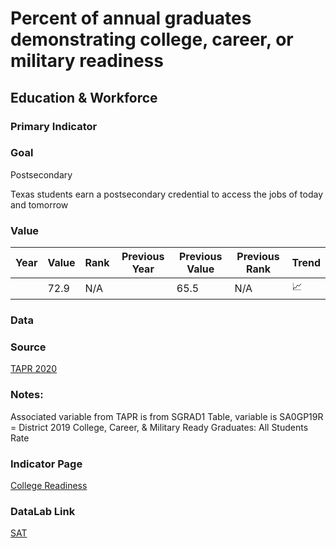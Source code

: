 # Percent of annual graduates demonstrating college, career, or military readiness

## Education & Workforce

### Primary Indicator

### **Goal**

Postsecondary

Texas students earn a postsecondary credential to access the jobs of today and tomorrow

### Value

| Year |  Value      | Rank     | Previous Year   | Previous Value | Previous Rank | Trend | 
| ----------- | ----------- | ----------- | ----------- | ----------- | ----------- | -----------|
|             | 72.9        | N/A         |             |    65.5     | N/A         |   📈       | 

### Data



### Source
[TAPR 2020](https://rptsvr1.tea.texas.gov/perfreport/tapr/2020/xplore/DownloadSelData.html)


### Notes:
Associated variable from TAPR is from SGRAD1 Table, variable is SA0GP19R = District 2019 College, Career, & Military Ready Graduates: All Students Rate


### Indicator Page

[College Readiness](https://indicators.texas2036.org/indicator/39)

### DataLab Link

[SAT](https://datalab.texas2036.org/iqcckye/texas-college-admissions-testing-sat-and-act-scores?location=1024950&indicator=1000010&group=1000140&accesskey=vqusmff)

